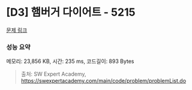# [D3] 햄버거 다이어트 - 5215 

[문제 링크](https://swexpertacademy.com/main/code/problem/problemDetail.do?contestProbId=AWT-lPB6dHUDFAVT) 

### 성능 요약

메모리: 23,856 KB, 시간: 235 ms, 코드길이: 893 Bytes



> 출처: SW Expert Academy, https://swexpertacademy.com/main/code/problem/problemList.do